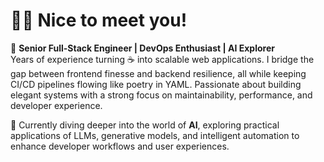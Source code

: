 # 👋🏻 Nice to meet you!

🧠 **Senior Full-Stack Engineer | DevOps Enthusiast | AI Explorer**  
Years of experience turning ☕ into scalable web applications. I bridge the gap between frontend finesse and backend resilience, all while keeping CI/CD pipelines flowing like poetry in YAML. Passionate about building elegant systems with a strong focus on maintainability, performance, and developer experience.

🤖 Currently diving deeper into the world of **AI**, exploring practical applications of LLMs, generative models, and intelligent automation to enhance developer workflows and user experiences.
